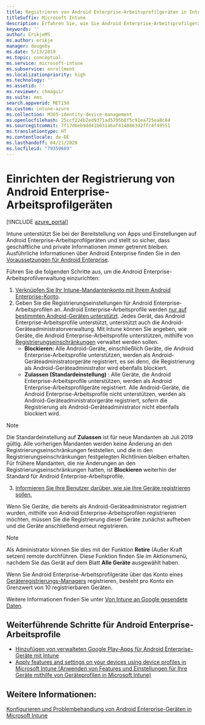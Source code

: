 ```yaml
---
title: Registrieren von Android Enterprise-Arbeitsprofilgeräten in Intune
titleSuffix: Microsoft Intune
description: Erfahren Sie, wie Sie Android Enterprise-Arbeitsprofilgeräte in Intune registrieren.
keywords: ''
author: ErikjeMS
ms.author: erikje
manager: dougeby
ms.date: 5/13/2019
ms.topic: conceptual
ms.service: microsoft-intune
ms.subservice: enrollment
ms.localizationpriority: high
ms.technology: ''
ms.assetid: ''
ms.reviewer: chmaguir
ms.suite: ems
search.appverid: MET150
ms.custom: intune-azure
ms.collection: M365-identity-device-management
ms.openlocfilehash: 25ccf224b2ed9371ad5795b8f5c91ea725ea8c84
ms.sourcegitcommit: 7f17d6eb9dd41b031a6af4148863d2ffc4f49551
ms.translationtype: HT
ms.contentlocale: de-DE
ms.lasthandoff: 04/21/2020
ms.locfileid: "79359689"
---
```

# <a name="set-up-enrollment-of-android-enterprise-work-profile-devices"></a>Einrichten der Registrierung von Android Enterprise-Arbeitsprofilgeräten

[!INCLUDE [azure_portal](../includes/azure_portal.md)]

Intune unterstützt Sie bei der Bereitstellung von Apps und Einstellungen auf Android Enterprise-Arbeitsprofilgeräten und stellt so sicher, dass geschäftliche und private Informationen immer getrennt bleiben. Ausführliche Informationen über Android Enterprise finden Sie in den [Voraussetzungen für Android Enterprise](https://support.google.com/work/android/answer/6174145?hl=en&ref_topic=6151012).

Führen Sie die folgenden Schritte aus, um die Android Enterprise-Arbeitsprofilverwaltung einzurichten:

1. [Verknüpfen Sie Ihr Intune-Mandantenkonto mit Ihrem Android Enterprise-Konto](connect-intune-android-enterprise.md).
2. Geben Sie die Registrierungseinstellungen für Android Enterprise-Arbeitsprofilen an. Android Enterprise-Arbeitsprofile werden [nur auf bestimmten Android-Geräten unterstützt](https://support.google.com/work/android/answer/6174145?hl=en&ref_topic=6151012%20style=%22target=new_window%22). Jedes Gerät, das Android Enterprise-Arbeitsprofile unterstützt, unterstützt auch die Android-Geräteadministratorverwaltung. Mit Intune können Sie angeben, wie Geräte, die Android Enterprise-Arbeitsprofile unterstützen, mithilfe von [Registrierungseinschränkungen](enrollment-restrictions-set.md) verwaltet werden sollen.
    - **Blockieren:**  Alle Android-Geräte, einschließlich Geräte, die Android Enterprise-Arbeitsprofile unterstützen, werden als Android-Geräteadministratorgeräte registriert, es sei denn, die Registrierung als Android-Geräteadministrator wird ebenfalls blockiert. 
    - **Zulassen (Standardeinstellung)** : Alle Geräte, die Android Enterprise-Arbeitsprofile unterstützen, werden als Android Enterprise-Arbeitsprofilgeräte registriert. Alle Android-Geräte, die Android Enterprise-Arbeitsprofile nicht unterstützen, werden als Android-Geräteadministratorgeräte registriert, sofern die Registrierung als Android-Geräteadministrator nicht ebenfalls blockiert wird. 
> [!NOTE]
> Die Standardeinstellung auf **Zulassen** ist für neue Mandanten ab Juli 2019 gültig. Alle vorherigen Mandanten werden keine Änderung an den Registrierungseinschränkungen feststellen, und die in den Registrierungseinschränkungen festgelegten Richtlinien bleiben erhalten. Für frühere Mandanten, die nie Änderungen an den Registrierungseinschränkungen hatten, ist **Blockieren** weiterhin der Standard für Android Enterprise-Arbeitsprofile.

3. [Informieren Sie Ihre Benutzer darüber, wie sie ihre Geräte registrieren sollen.](../user-help/enroll-device-android-work-profile.md)  

Wenn Sie Geräte, die bereits als Android-Geräteadministrator registriert wurden, mithilfe von Android Enterprise-Arbeitsprofilen registrieren möchten, müssen Sie die Registrierung dieser Geräte zunächst aufheben und die Geräte anschließend erneut registrieren.
> [!NOTE]
> Als Administrator können Sie dies mit der Funktion **Retire** (Außer Kraft setzen) remote durchführen. Diese Funktion finden Sie im Aktionsmenü, nachdem Sie das Gerät auf dem Blatt **Alle Geräte** ausgewählt haben.

Wenn Sie Android Enterprise-Arbeitsprofilgeräte über das Konto eines [Geräteregistrierungs-Managers](device-enrollment-manager-enroll.md) registrieren, besteht pro Konto ein Grenzwert von 10 registrierbaren Geräten.

Weitere Informationen finden Sie unter [Von Intune an Google gesendete Daten](../protect/data-intune-sends-to-google.md).

## <a name="next-steps-for-android-enterprise-work-profiles"></a>Weiterführende Schritte für Android Enterprise-Arbeitsprofile
- [Hinzufügen von verwalteten Google Play-Apps für Android Enterprise-Geräte mit Intune](../apps/apps-add-android-for-work.md)
- [Apply features and settings on your devices using device profiles in Microsoft Intune (Anwenden von Features und Einstellungen für Ihre Geräte mithilfe von Geräteprofilen in Microsoft Intune)](../configuration/device-profiles.md)

## <a name="see-also"></a>Weitere Informationen:

[Konfigurieren und Problembehandlung von Android Enterprise-Geräten in Microsoft Intune](https://support.microsoft.com/help/4476974)
